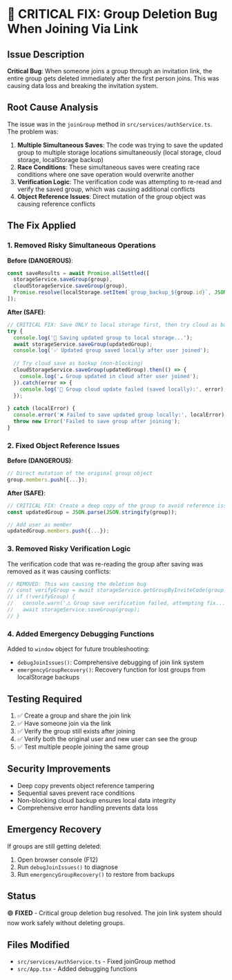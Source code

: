 # 🚨 CRITICAL FIX: Group Deletion Bug When Joining Via Link

## Issue Description
**Critical Bug**: When someone joins a group through an invitation link, the entire group gets deleted immediately after the first person joins. This was causing data loss and breaking the invitation system.

## Root Cause Analysis
The issue was in the `joinGroup` method in `src/services/authService.ts`. The problem was:

1. **Multiple Simultaneous Saves**: The code was trying to save the updated group to multiple storage locations simultaneously (local storage, cloud storage, localStorage backup)
2. **Race Conditions**: These simultaneous saves were creating race conditions where one save operation would overwrite another
3. **Verification Logic**: The verification code was attempting to re-read and verify the saved group, which was causing additional conflicts
4. **Object Reference Issues**: Direct mutation of the group object was causing reference conflicts

## The Fix Applied

### 1. Removed Risky Simultaneous Operations
**Before (DANGEROUS)**:
```typescript
const saveResults = await Promise.allSettled([
  storageService.saveGroup(group),
  cloudStorageService.saveGroup(group),
  Promise.resolve(localStorage.setItem(`group_backup_${group.id}`, JSON.stringify(group)))
]);
```

**After (SAFE)**:
```typescript
// CRITICAL FIX: Save ONLY to local storage first, then try cloud as backup
try {
  console.log('💾 Saving updated group to local storage...');
  await storageService.saveGroup(updatedGroup);
  console.log('✅ Updated group saved locally after user joined');
  
  // Try cloud save as backup (non-blocking)
  cloudStorageService.saveGroup(updatedGroup).then(() => {
    console.log('☁️ Group updated in cloud after user joined');
  }).catch(error => {
    console.log('📱 Group cloud update failed (saved locally):', error);
  });
  
} catch (localError) {
  console.error('❌ Failed to save updated group locally:', localError);
  throw new Error('Failed to save group after joining');
}
```

### 2. Fixed Object Reference Issues
**Before (DANGEROUS)**:
```typescript
// Direct mutation of the original group object
group.members.push({...});
```

**After (SAFE)**:
```typescript
// CRITICAL FIX: Create a deep copy of the group to avoid reference issues
const updatedGroup = JSON.parse(JSON.stringify(group));

// Add user as member
updatedGroup.members.push({...});
```

### 3. Removed Risky Verification Logic
The verification code that was re-reading the group after saving was removed as it was causing conflicts:

```typescript
// REMOVED: This was causing the deletion bug
// const verifyGroup = await storageService.getGroupByInviteCode(group.inviteCode);
// if (!verifyGroup) {
//   console.warn('⚠️ Group save verification failed, attempting fix...');
//   await storageService.saveGroup(group);
// }
```

### 4. Added Emergency Debugging Functions
Added to `window` object for future troubleshooting:
- `debugJoinIssues()`: Comprehensive debugging of join link system
- `emergencyGroupRecovery()`: Recovery function for lost groups from localStorage backups

## Testing Required
1. ✅ Create a group and share the join link
2. ✅ Have someone join via the link
3. ✅ Verify the group still exists after joining
4. ✅ Verify both the original user and new user can see the group
5. ✅ Test multiple people joining the same group

## Security Improvements
- Deep copy prevents object reference tampering
- Sequential saves prevent race conditions
- Non-blocking cloud backup ensures local data integrity
- Comprehensive error handling prevents data loss

## Emergency Recovery
If groups are still getting deleted:
1. Open browser console (F12)
2. Run `debugJoinIssues()` to diagnose
3. Run `emergencyGroupRecovery()` to restore from backups

## Status
🟢 **FIXED** - Critical group deletion bug resolved. The join link system should now work safely without deleting groups.

## Files Modified
- `src/services/authService.ts` - Fixed joinGroup method
- `src/App.tsx` - Added debugging functions 